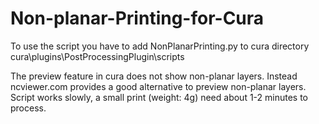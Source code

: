 # Non-planar-Printing-for-Cura
To use the script you have to add NonPlanarPrinting.py to cura directory cura\plugins\PostProcessingPlugin\scripts

The preview feature in cura does not show non-planar layers. Instead ncviewer.com provides a good alternative to preview non-planar layers.
Script works slowly, a small print (weight: 4g) need about 1-2 minutes to process.
